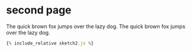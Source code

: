 # second page

The quick brown fox jumps over the lazy dog.
The quick brown fox jumps over the lazy dog.

<div id="preview"></div>

<script src="sketch2.js"></script>

```javascript
{% include_relative sketch2.js %}
```

